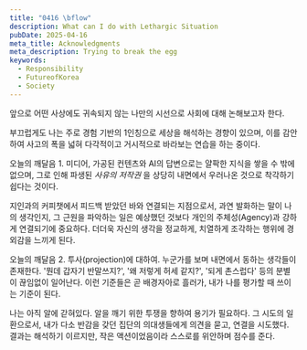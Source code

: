 ```yaml
---
title: "0416 \bflow"
description: What can I do with Lethargic Situation
pubDate: 2025-04-16
meta_title: Acknowledgments
meta_description: Trying to break the egg
keywords:
  - Responsibility
  - FutureofKorea
  - Society
---
```

앞으로 어떤 사상에도 귀속되지 않는 나만의 시선으로 사회에 대해 논해보고자 한다.

부끄럽게도 나는 주로 경험 기반의 1인칭으로 세상을 해석하는 경향이 있으며, 
이를 감안하여 사고의 폭을 넓혀 다각적이고 거시적으로 바라보는 연습을 하는 중이다. 

오늘의 깨달음 1. 
미디어, 가공된 컨텐츠와 AI의 답변으로는 얄팍한 지식을 쌓을 수 밖에 없으며, 
그로 인해 파생된 *사유의 저작권* 을 상당히 내면에서 우러나온 것으로 착각하기 쉽다는 것이다. 

지인과의 커피챗에서 피드백 받았던 바와 연결되는 지점으로서,
과연 발화하는 말이 나의 생각인지, 그 근원을 파악하는 일은 
예상했던 것보다 개인의 주체성(Agency)과 강하게 연결되기에 중요하다.
더더욱 자신의 생각을 정교하게, 치열하게 조각하는 행위에 경외감을 느끼게 된다.


오늘의 깨달음 2.
투사(projection)에 대하여. 
누군가를 보며 내면에서 동하는 생각들이 존재한다.
'뭔데 갑자기 반말쓰지?', '왜 저렇게 허세 같지?', '되게 촌스럽다' 등의 분별이 끊임없이 일어난다.
이런 기준들은 곧 배경자아로 흘러가, 내가 나를 평가할 때 쓰이는 기준이 된다.

나는 아직 알에 갇혀있다. 
알을 깨기 위한 투쟁을 향하여 용기가 필요하다.
그 시도의 일환으로서, 내가 다소 반감을 갖던 집단의 의대생들에게 의견을 묻고, 연결을 시도했다.
결과는 해석하기 이르지만, 작은 액션이었음이라 스스로를 위안하며 점수를 준다.